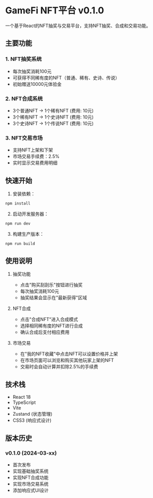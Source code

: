 # GameFi NFT平台 v0.1.0

一个基于React的NFT抽奖与交易平台，支持NFT抽奖、合成和交易功能。

## 主要功能

### 1. NFT抽奖系统
- 每次抽奖消耗100元
- 可获得不同稀有度的NFT（普通、稀有、史诗、传说）
- 初始赠送10000元体验金

### 2. NFT合成系统
- 3个普通NFT → 1个稀有NFT (费用: 10元)
- 3个稀有NFT → 1个史诗NFT (费用: 10元)
- 3个史诗NFT → 1个传说NFT (费用: 10元)

### 3. NFT交易市场
- 支持NFT上架和下架
- 市场交易手续费：2.5%
- 实时显示交易费用明细

## 快速开始

1. 安装依赖：
```bash
npm install
```

2. 启动开发服务器：
```bash
npm run dev
```

3. 构建生产版本：
```bash
npm run build
```

## 使用说明

1. 抽奖功能
   - 点击"购买刮刮乐"按钮进行抽奖
   - 每次抽奖消耗100元
   - 抽奖结果会显示在"最新获得"区域

2. NFT合成
   - 点击"合成NFT"进入合成模式
   - 选择相同稀有度的NFT进行合成
   - 确认合成后支付相应费用

3. 市场交易
   - 在"我的NFT收藏"中点击NFT可以设置价格并上架
   - 在市场页面可以浏览和购买其他玩家上架的NFT
   - 交易时会自动计算并扣除2.5%的手续费

## 技术栈

- React 18
- TypeScript
- Vite
- Zustand (状态管理)
- CSS3 (响应式设计)

## 版本历史

### v0.1.0 (2024-03-xx)
- 首次发布
- 实现基础抽奖系统
- 实现NFT合成功能
- 实现市场交易系统
- 添加响应式UI设计

